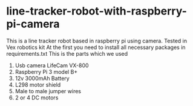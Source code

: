 # line-tracker-robot-with-raspberry-pi-camera
This is a line tracker robot based in raspberry pi using camera. Tested in Vex robotics kit
At the first you need to install all necessary packages in requirements.txt
This is the parts which we used
  1. Usb camera LifeCam VX-800
  2. Raspberry Pi 3 model B+
  3. 12v 3000mAh Battery
  4. L298 motor shield
  5. Male to male jumper wires
  6. 2 or 4 DC motors
